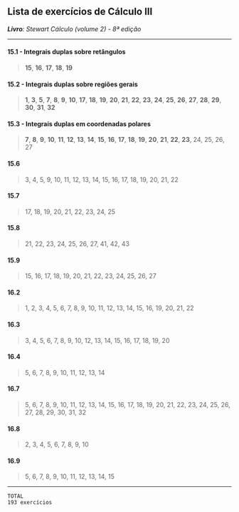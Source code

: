 ## Lista de exercícios de Cálculo III

___Livro__: Stewart Cálculo (volume 2) - 8ª edição_

[//]: # (http://www.slader.com/textbook/9781285741550-stewart-calculus-early-transcendentals-8th-edition)

[//]: # (Crtl + Shift + M --> MPE Preview vscode)

-----------------------------------------------------

#### 15.1 - Integrais duplas sobre retângulos
> __15__, __16__, __17__, __18__, __19__

#### 15.2 - Integrais duplas sobre regiões gerais
> __1__, __3__, __5__, __7__, __8__, __9__, __10__, __17__, __18__, __19__, __20__, __21__, __22__, __23__, __24__, __25__, __26__, __27__, __28__, __29__, __30__, __31__, __32__

#### 15.3 - Integrais duplas em coordenadas polares
> __7__, __8__, __9__, __10__, __11__, __12__, __13__, __14__, __15__, __16__, __17__, __18__, __19__, __20__, __21__, __22__, __23__, 24, 25, 26, 27

#### 15.6
> 3, 4, 5, 9, 10, 11, 12, 13, 14, 15, 16, 17, 18, 19, 20, 21, 22

#### 15.7
> 17, 18, 19, 20, 21, 22, 23, 24, 25

#### 15.8
> 21, 22, 23, 24, 25, 26, 27, 41, 42, 43

#### 15.9
> 15, 16, 17, 18, 19, 20, 21, 22, 23, 24, 25, 26, 27

#### 16.2
> 1, 2, 3, 4, 5, 6, 7, 8, 9, 10, 11, 12, 13, 14, 15, 16, 19, 20, 21, 22

#### 16.3
> 3, 4, 5, 6, 7, 8, 9, 10, 12, 13, 14, 15, 16, 17, 18, 19, 20

#### 16.4
> 5, 6, 7, 8, 9, 10, 11, 12, 13, 14

#### 16.7
> 5, 6, 7, 8, 9, 10, 11, 12, 13, 14, 15, 16, 17, 18, 19, 20, 21, 22, 23, 24, 25, 26, 27, 28, 29, 30, 31, 32

#### 16.8
> 2, 3, 4, 5, 6, 7, 8, 9, 10

#### 16.9
> 5, 6, 7, 8, 9, 10, 11, 12, 13, 14, 15

-----------------------------------------------------

    TOTAL
    193 exercícios  
